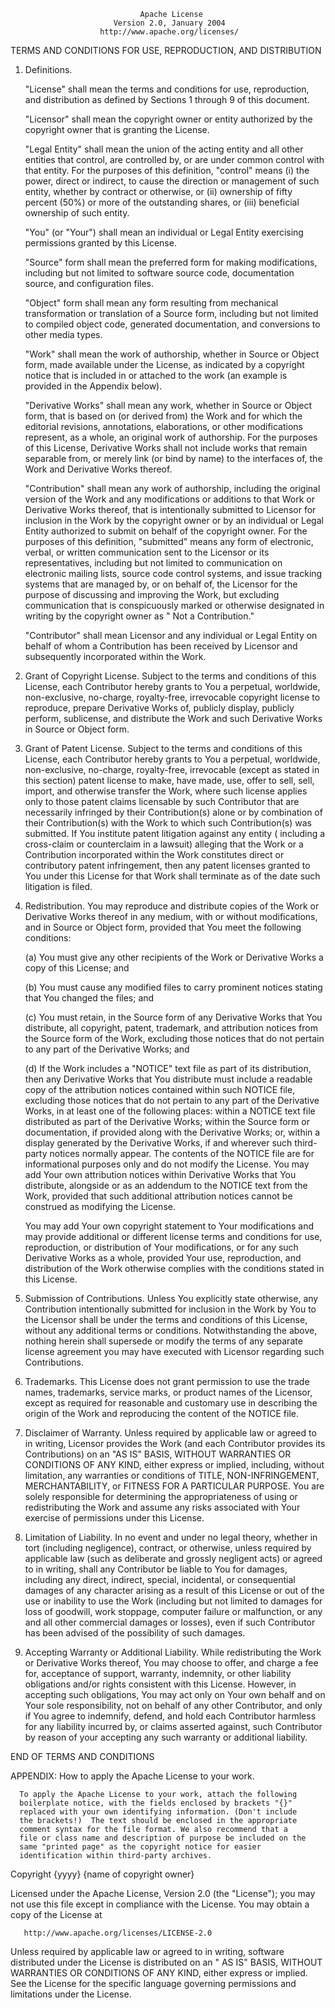                                  Apache License
                           Version 2.0, January 2004
                        http://www.apache.org/licenses/

TERMS AND CONDITIONS FOR USE, REPRODUCTION, AND DISTRIBUTION

1. Definitions.

   "License" shall mean the terms and conditions for use, reproduction, and distribution as defined by Sections 1
   through 9 of this document.

   "Licensor" shall mean the copyright owner or entity authorized by the copyright owner that is granting the License.

   "Legal Entity" shall mean the union of the acting entity and all other entities that control, are controlled by, or
   are under common control with that entity. For the purposes of this definition,
   "control" means (i) the power, direct or indirect, to cause the direction or management of such entity, whether by
   contract or otherwise, or (ii) ownership of fifty percent (50%) or more of the outstanding shares, or (iii)
   beneficial ownership of such entity.

   "You" (or "Your") shall mean an individual or Legal Entity exercising permissions granted by this License.

   "Source" form shall mean the preferred form for making modifications, including but not limited to software source
   code, documentation source, and configuration files.

   "Object" form shall mean any form resulting from mechanical transformation or translation of a Source form, including
   but not limited to compiled object code, generated documentation, and conversions to other media types.

   "Work" shall mean the work of authorship, whether in Source or Object form, made available under the License, as
   indicated by a copyright notice that is included in or attached to the work
   (an example is provided in the Appendix below).

   "Derivative Works" shall mean any work, whether in Source or Object form, that is based on (or derived from) the Work
   and for which the editorial revisions, annotations, elaborations, or other modifications represent, as a whole, an
   original work of authorship. For the purposes of this License, Derivative Works shall not include works that remain
   separable from, or merely link (or bind by name) to the interfaces of, the Work and Derivative Works thereof.

   "Contribution" shall mean any work of authorship, including the original version of the Work and any modifications or
   additions to that Work or Derivative Works thereof, that is intentionally submitted to Licensor for inclusion in the
   Work by the copyright owner or by an individual or Legal Entity authorized to submit on behalf of the copyright
   owner. For the purposes of this definition, "submitted"
   means any form of electronic, verbal, or written communication sent to the Licensor or its representatives, including
   but not limited to communication on electronic mailing lists, source code control systems, and issue tracking systems
   that are managed by, or on behalf of, the Licensor for the purpose of discussing and improving the Work, but
   excluding communication that is conspicuously marked or otherwise designated in writing by the copyright owner as "
   Not a Contribution."

   "Contributor" shall mean Licensor and any individual or Legal Entity on behalf of whom a Contribution has been
   received by Licensor and subsequently incorporated within the Work.

2. Grant of Copyright License. Subject to the terms and conditions of this License, each Contributor hereby grants to
   You a perpetual, worldwide, non-exclusive, no-charge, royalty-free, irrevocable copyright license to reproduce,
   prepare Derivative Works of, publicly display, publicly perform, sublicense, and distribute the Work and such
   Derivative Works in Source or Object form.

3. Grant of Patent License. Subject to the terms and conditions of this License, each Contributor hereby grants to You a
   perpetual, worldwide, non-exclusive, no-charge, royalty-free, irrevocable
   (except as stated in this section) patent license to make, have made, use, offer to sell, sell, import, and otherwise
   transfer the Work, where such license applies only to those patent claims licensable by such Contributor that are
   necessarily infringed by their Contribution(s) alone or by combination of their Contribution(s)
   with the Work to which such Contribution(s) was submitted. If You institute patent litigation against any entity (
   including a cross-claim or counterclaim in a lawsuit) alleging that the Work or a Contribution incorporated within
   the Work constitutes direct or contributory patent infringement, then any patent licenses granted to You under this
   License for that Work shall terminate as of the date such litigation is filed.

4. Redistribution. You may reproduce and distribute copies of the Work or Derivative Works thereof in any medium, with
   or without modifications, and in Source or Object form, provided that You meet the following conditions:

   (a) You must give any other recipients of the Work or Derivative Works a copy of this License; and

   (b) You must cause any modified files to carry prominent notices stating that You changed the files; and

   (c) You must retain, in the Source form of any Derivative Works that You distribute, all copyright, patent,
   trademark, and attribution notices from the Source form of the Work, excluding those notices that do not pertain to
   any part of the Derivative Works; and

   (d) If the Work includes a "NOTICE" text file as part of its distribution, then any Derivative Works that You
   distribute must include a readable copy of the attribution notices contained within such NOTICE file, excluding those
   notices that do not pertain to any part of the Derivative Works, in at least one of the following places: within a
   NOTICE text file distributed as part of the Derivative Works; within the Source form or documentation, if provided
   along with the Derivative Works; or, within a display generated by the Derivative Works, if and wherever such
   third-party notices normally appear. The contents of the NOTICE file are for informational purposes only and do not
   modify the License. You may add Your own attribution notices within Derivative Works that You distribute, alongside
   or as an addendum to the NOTICE text from the Work, provided that such additional attribution notices cannot be
   construed as modifying the License.

   You may add Your own copyright statement to Your modifications and may provide additional or different license terms
   and conditions for use, reproduction, or distribution of Your modifications, or for any such Derivative Works as a
   whole, provided Your use, reproduction, and distribution of the Work otherwise complies with the conditions stated in
   this License.

5. Submission of Contributions. Unless You explicitly state otherwise, any Contribution intentionally submitted for
   inclusion in the Work by You to the Licensor shall be under the terms and conditions of this License, without any
   additional terms or conditions. Notwithstanding the above, nothing herein shall supersede or modify the terms of any
   separate license agreement you may have executed with Licensor regarding such Contributions.

6. Trademarks. This License does not grant permission to use the trade names, trademarks, service marks, or product
   names of the Licensor, except as required for reasonable and customary use in describing the origin of the Work and
   reproducing the content of the NOTICE file.

7. Disclaimer of Warranty. Unless required by applicable law or agreed to in writing, Licensor provides the Work (and
   each Contributor provides its Contributions) on an "AS IS" BASIS, WITHOUT WARRANTIES OR CONDITIONS OF ANY KIND,
   either express or implied, including, without limitation, any warranties or conditions of TITLE, NON-INFRINGEMENT,
   MERCHANTABILITY, or FITNESS FOR A PARTICULAR PURPOSE. You are solely responsible for determining the appropriateness
   of using or redistributing the Work and assume any risks associated with Your exercise of permissions under this
   License.

8. Limitation of Liability. In no event and under no legal theory, whether in tort (including negligence), contract, or
   otherwise, unless required by applicable law (such as deliberate and grossly negligent acts) or agreed to in writing,
   shall any Contributor be liable to You for damages, including any direct, indirect, special, incidental, or
   consequential damages of any character arising as a result of this License or out of the use or inability to use the
   Work (including but not limited to damages for loss of goodwill, work stoppage, computer failure or malfunction, or
   any and all other commercial damages or losses), even if such Contributor has been advised of the possibility of such
   damages.

9. Accepting Warranty or Additional Liability. While redistributing the Work or Derivative Works thereof, You may choose
   to offer, and charge a fee for, acceptance of support, warranty, indemnity, or other liability obligations and/or
   rights consistent with this License. However, in accepting such obligations, You may act only on Your own behalf and
   on Your sole responsibility, not on behalf of any other Contributor, and only if You agree to indemnify, defend, and
   hold each Contributor harmless for any liability incurred by, or claims asserted against, such Contributor by reason
   of your accepting any such warranty or additional liability.

END OF TERMS AND CONDITIONS

APPENDIX: How to apply the Apache License to your work.

      To apply the Apache License to your work, attach the following
      boilerplate notice, with the fields enclosed by brackets "{}"
      replaced with your own identifying information. (Don't include
      the brackets!)  The text should be enclosed in the appropriate
      comment syntax for the file format. We also recommend that a
      file or class name and description of purpose be included on the
      same "printed page" as the copyright notice for easier
      identification within third-party archives.

Copyright {yyyy} {name of copyright owner}

Licensed under the Apache License, Version 2.0 (the "License"); you may not use this file except in compliance with the
License. You may obtain a copy of the License at

       http://www.apache.org/licenses/LICENSE-2.0

Unless required by applicable law or agreed to in writing, software distributed under the License is distributed on an "
AS IS" BASIS, WITHOUT WARRANTIES OR CONDITIONS OF ANY KIND, either express or implied. See the License for the specific
language governing permissions and limitations under the License.
